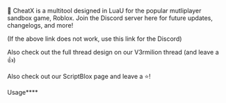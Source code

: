 🎯 CheatX is a multitool designed in LuaU for the popular mutliplayer sandbox game, Roblox. Join the Discord server here for future updates, changelogs, and more!

(If the above link does not work, use this link for the Discord)

Also check out the full thread design on our V3rmilion thread (and leave a 👍)

Also check out our ScriptBlox page and leave a ⭐!

Usage****
